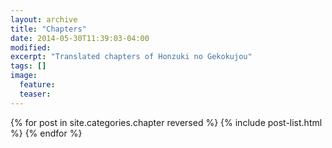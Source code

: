 ```yaml
---
layout: archive
title: "Chapters"
date: 2014-05-30T11:39:03-04:00
modified:
excerpt: "Translated chapters of Honzuki no Gekokujou"
tags: []
image:
  feature:
  teaser:
---
```


<div class="tiles">
{% for post in site.categories.chapter reversed %}
  {% include post-list.html %}
{% endfor %}
</div><!-- /.tiles -->
